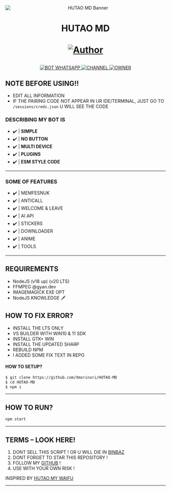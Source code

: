 <p align="center">
  <img src="https://raw.githubusercontent.com/Xmorinori/HUTAO-MD/main/media/Для%20шапки%20профиля.jpg"
       alt="HUTAO MD Banner"
       style="max-width: 100%; height: auto; display: block; margin: auto;">
</p>

<h1 align="center">
  HUTAO MD <br><BR>
  <a href="https://github.com/Xmorinori">
    <img title="Author" src="https://img.shields.io/badge/AUTHOR-Xmorinori-purple.svg?style=for-the-badge&logo=github">
  </a>
</h1>




##
<p align="center">
  <a href="https://api.whatsapp.com/send/?phone=-&text=.menu">
    <img src="https://img.shields.io/badge/WhatsApp%20BOT-25D366?style=for-the-badge&logo=whatsapp&logoColor=white" alt="BOT WHATSAPP">
  </a>
  <a href="https://whatsapp.com/channel/0029VaGoqK589indDi4Am40J">
    <img src="https://img.shields.io/badge/Channel-25D366?style=for-the-badge&logo=whatsapp&logoColor=white" alt="CHANNEL">
  </a>
  <a href="https://wa.me/6285179586051">
    <img src="https://img.shields.io/badge/Owner%20BOT-25D366?style=for-the-badge&logo=whatsapp&logoColor=white" alt="OWNER">
  </a>
</p>

 



## NOTE BEFORE USING!!
- EDIT ALL INFORMATION
- IF THE PAIRING CODE NOT APPEAR IN UR IDE/TERMINAL, JUST GO TO `/sessions/creds.json` U WILL SEE THE CODE


### DESCRIBING MY BOT IS
- ✔️ | **SIMPLE** 
- ✔️ | **NO BUTTON** 
- ✔️ | **MULTI DEVICE** 
- ✔️ | **PLUGINS** 
- ✔️ | **ESM STYLE CODE** 
---------
### SOME OF FEATURES
- ✔️ | MEMFESNUK
- ✔️ | ANTICALL
- ✔️ | WELCOME & LEAVE
- ✔️ | AI API
- ✔️ | STICKERS
- ✔️ | DOWNLOADER
- ✔️ | ANIME
- ✔️ | TOOLS
---------

## REQUIREMENTS

* NodeJS (v18 up) (v20 LTS)
* FFMPEG @gyan.dev
* IMAGEMAGICK EXE OPT
* NodeJS KNOWLEDGE 🗡

## HOW TO FIX ERROR?

* INSTALL THE LTS ONLY
* VS BUILDER WITH WIN10 & 11 SDK
* INSTALL GTK+ WIN
* INSTALL THE UPDATED SHARP
* REBUILD NPM
* I ADDED SOME FIX TEXT IN REPO

#### HOW TO SETUP?
```bash
$ git clone https://github.com/Xmorinori/HUTAO-MD
$ cd HUTAO-MD
$ npm i
```

---------

## HOW TO RUN?

```bash
npm start
```

---------

## TERMS – LOOK HERE!

1. DONT SELL THIS SCRIPT ! OR U WILL DIE IN [BINBAZ](https://binbaz.or.id)  
2. DONT FORGET TO STAR THIS REPOSITORY !  
3. FOLLOW MY [GITHUB](https://github.com/Xmorinori) !  
4. USE WITH YOUR OWN RISK !  

INSPIRED BY [HUTAO MY WAIFU](https://genshin--impact-fandom-com.translate.goog/wiki/Hu_Tao?_x_tr_sl=en&_x_tr_tl=id&_x_tr_hl=id&_x_tr_pto=tc)

---------
